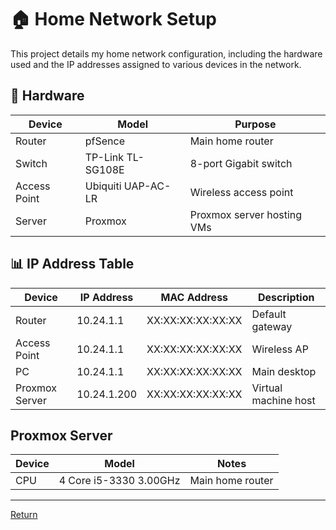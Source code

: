 # 🏠 Home Network Setup

This project details my home network configuration, including the hardware used and the IP addresses assigned to various devices in the network.

## 🔧 Hardware

| Device              | Model              | Purpose                   |
|---------------------|--------------------|---------------------------|
| Router              | pfSence            | Main home router          |
| Switch              | TP-Link TL-SG108E  | 8-port Gigabit switch     |
| Access Point        | Ubiquiti UAP-AC-LR | Wireless access point     |
| Server              | Proxmox            | Proxmox server hosting VMs|

## 📊 IP Address Table

| Device              | IP Address         | MAC Address               | Description                |
|---------------------|--------------------|---------------------------|----------------------------|
| Router              | 10.24.1.1          | XX:XX:XX:XX:XX:XX         | Default gateway            |
| Access Point        | 10.24.1.1          | XX:XX:XX:XX:XX:XX         | Wireless AP                |
| PC                  | 10.24.1.1          | XX:XX:XX:XX:XX:XX         | Main desktop               |
| Proxmox Server      | 10.24.1.200        | XX:XX:XX:XX:XX:XX         | Virtual machine host       |


## Proxmox Server

| Device              | Model              | Notes                     |
|---------------------|--------------------|---------------------------|
| CPU                 | 4 Core i5-3330 3.00GHz            | Main home router          |

---

[Return](./Front%20page.md)